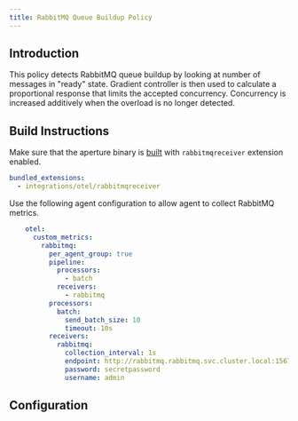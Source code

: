```yaml
---
title: RabbitMQ Queue Buildup Policy
---
```


## Introduction

This policy detects RabbitMQ queue buildup by looking at number of messages in
"ready" state. Gradient controller is then used to calculate a proportional
response that limits the accepted concurrency. Concurrency is increased
additively when the overload is no longer detected.

## Build Instructions

Make sure that the aperture binary is [built](reference/aperturectl/build/agent/) with `rabbitmqreceiver` extension enabled.

```yaml
bundled_extensions:
  - integrations/otel/rabbitmqreceiver
```

Use the following agent configuration to allow agent to collect RabbitMQ metrics.

```yaml
    otel:
      custom_metrics:
        rabbitmq:
          per_agent_group: true
          pipeline:
            processors:
              - batch
            receivers:
              - rabbitmq
          processors:
            batch:
              send_batch_size: 10
              timeout: 10s
          receivers:
            rabbitmq:
              collection_interval: 1s
              endpoint: http://rabbitmq.rabbitmq.svc.cluster.local:15672
              password: secretpassword
              username: admin
```

## Configuration

<!-- Configuration Marker -->
